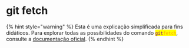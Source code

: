 # git fetch



{% hint style="warning" %}
Esta é uma explicação simplificada para fins didáticos. Para explorar todas as possibilidades do comando <mark style="color:purple;">`git`</mark><mark style="color:orange;">`fetch`</mark>, consulte a [documentação oficial](https://git-scm.com/docs/git-fetch/pt\_BR).
{% endhint %}

